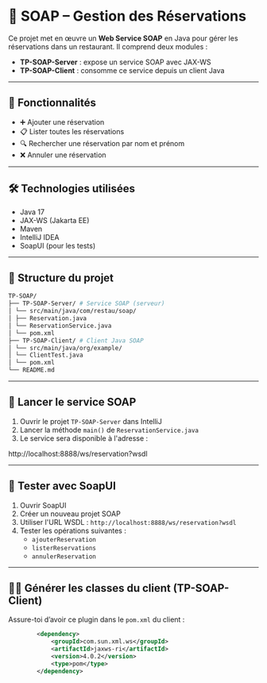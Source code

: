# 🧼 SOAP – Gestion des Réservations

Ce projet met en œuvre un **Web Service SOAP** en Java pour gérer les réservations dans un restaurant. Il comprend deux modules :

- **TP-SOAP-Server** : expose un service SOAP avec JAX-WS
- **TP-SOAP-Client** : consomme ce service depuis un client Java

---

## 📌 Fonctionnalités

- ➕ Ajouter une réservation
- 📋 Lister toutes les réservations
- 🔍 Rechercher une réservation par nom et prénom
- ❌ Annuler une réservation

---

## 🛠️ Technologies utilisées

- Java 17
- JAX-WS (Jakarta EE)
- Maven
- IntelliJ IDEA
- SoapUI (pour les tests)

---

## 📁 Structure du projet
```bash
TP-SOAP/
├── TP-SOAP-Server/ # Service SOAP (serveur)
│ └── src/main/java/com/restau/soap/
│ ├── Reservation.java
│ └── ReservationService.java
│ └── pom.xml
├── TP-SOAP-Client/ # Client Java SOAP
│ └── src/main/java/org/example/
│ └── ClientTest.java
│ └── pom.xml
└── README.md
```

---

## 🚀 Lancer le service SOAP

1. Ouvrir le projet `TP-SOAP-Server` dans IntelliJ
2. Lancer la méthode `main()` de `ReservationService.java`
3. Le service sera disponible à l'adresse :

http://localhost:8888/ws/reservation?wsdl


---

## 🧪 Tester avec SoapUI

1. Ouvrir SoapUI
2. Créer un nouveau projet SOAP
3. Utiliser l'URL WSDL : `http://localhost:8888/ws/reservation?wsdl`
4. Tester les opérations suivantes :
   - `ajouterReservation`
   - `listerReservations`
   - `annulerReservation`

---

## 👨‍💻 Générer les classes du client (TP-SOAP-Client)

Assure-toi d’avoir ce plugin dans le `pom.xml` du client :

```xml
        <dependency>
            <groupId>com.sun.xml.ws</groupId>
            <artifactId>jaxws-ri</artifactId>
            <version>4.0.2</version>
            <type>pom</type>
        </dependency>




